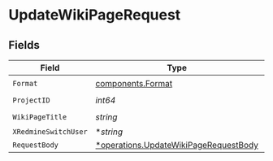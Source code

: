 # UpdateWikiPageRequest


## Fields

| Field                                                                                         | Type                                                                                          | Required                                                                                      | Description                                                                                   | Example                                                                                       |
| --------------------------------------------------------------------------------------------- | --------------------------------------------------------------------------------------------- | --------------------------------------------------------------------------------------------- | --------------------------------------------------------------------------------------------- | --------------------------------------------------------------------------------------------- |
| `Format`                                                                                      | [components.Format](../../models/components/format.md)                                        | :heavy_check_mark:                                                                            | N/A                                                                                           |                                                                                               |
| `ProjectID`                                                                                   | *int64*                                                                                       | :heavy_check_mark:                                                                            | N/A                                                                                           |                                                                                               |
| `WikiPageTitle`                                                                               | *string*                                                                                      | :heavy_check_mark:                                                                            | N/A                                                                                           |                                                                                               |
| `XRedmineSwitchUser`                                                                          | **string*                                                                                     | :heavy_minus_sign:                                                                            | N/A                                                                                           | jsmith                                                                                        |
| `RequestBody`                                                                                 | [*operations.UpdateWikiPageRequestBody](../../models/operations/updatewikipagerequestbody.md) | :heavy_minus_sign:                                                                            | N/A                                                                                           |                                                                                               |